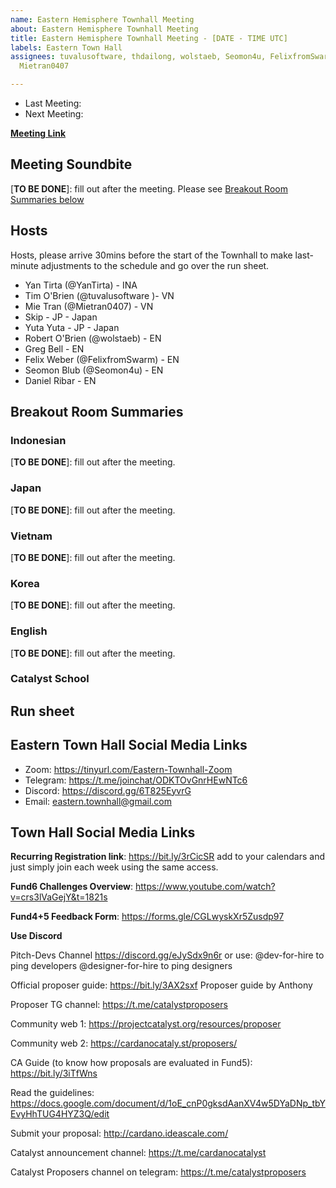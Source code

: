 ```yaml
---
name: Eastern Hemisphere Townhall Meeting
about: Eastern Hemisphere Townhall Meeting
title: Eastern Hemisphere Townhall Meeting - [DATE - TIME UTC]
labels: Eastern Town Hall
assignees: tuvalusoftware, thdailong, wolstaeb, Seomon4u, FelixfromSwarm, YanTirta,
  Mietran0407

---
```


- Last Meeting: 
- Next Meeting: 

**[Meeting Link](https://zoom.us/meeting/register/tJIrcumprTssEtN_RkkiNfKkyWmKn2G65mX3)**

## Meeting Soundbite

[**TO BE DONE**]: fill out after the meeting. Please see [Breakout Room Summaries below](#breakout-room-summaries)

## Hosts

Hosts, please arrive 30mins before the start of the Townhall to make last-minute adjustments to the schedule and go over the run sheet.

- Yan Tirta (@YanTirta)  - INA 
- Tim O'Brien (@tuvalusoftware )- VN
- Mie Tran (@Mietran0407) - VN
- Skip - JP - Japan
- Yuta Yuta - JP - Japan
- Robert O'Brien  (@wolstaeb) - EN 
- Greg Bell  - EN 
- Felix Weber (@FelixfromSwarm) - EN 
- Seomon Blub  (@Seomon4u) - EN 
- Daniel Ribar - EN

## Breakout Room Summaries

### Indonesian

[**TO BE DONE**]: fill out after the meeting. 
### Japan

[**TO BE DONE**]: fill out after the meeting. 
### Vietnam

[**TO BE DONE**]: fill out after the meeting. 
### Korea

[**TO BE DONE**]: fill out after the meeting. 
### English

[**TO BE DONE**]: fill out after the meeting. 

### Catalyst School

## Run sheet

## Eastern Town Hall Social Media Links
 
- Zoom: https://tinyurl.com/Eastern-Townhall-Zoom
- Telegram: https://t.me/joinchat/ODKTOvGnrHEwNTc6
- Discord: https://discord.gg/6T825EyvrG
- Email: eastern.townhall@gmail.com

## Town Hall Social Media Links

**Recurring Registration link**: https://bit.ly/3rCicSR add to your calendars and just simply join each week using the same access.

**Fund6 Challenges Overview**: https://www.youtube.com/watch?v=crs3lVaGejY&t=1821s

**Fund4+5 Feedback Form**: https://forms.gle/CGLwyskXr5Zusdp97  

**Use Discord**

Pitch-Devs Channel https://discord.gg/eJySdx9n6r or use:
@dev-for-hire to ping developers
@designer-for-hire to ping designers

Official proposer guide: https://bit.ly/3AX2sxf 
Proposer guide by Anthony

Proposer TG channel: https://t.me/catalystproposers

Community web 1: https://projectcatalyst.org/resources/proposer 

Community web 2: https://cardanocataly.st/proposers/  

CA Guide (to know how proposals are evaluated in Fund5): https://bit.ly/3iTfWns

Read the guidelines: https://docs.google.com/document/d/1oE_cnP0gksdAanXV4w5DYaDNp_tbYEvyHhTUG4HYZ3Q/edit 

Submit your proposal: http://cardano.ideascale.com/ 

Catalyst announcement channel: https://t.me/cardanocatalyst 

Catalyst Proposers channel on telegram: https://t.me/catalystproposers